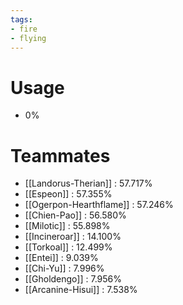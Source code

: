 ```yaml
---
tags:
- fire
- flying
---
```

# Usage
- 0%
# Teammates
- [[Landorus-Therian]] : 57.717%
- [[Espeon]] : 57.355%
- [[Ogerpon-Hearthflame]] : 57.246%
- [[Chien-Pao]] : 56.580%
- [[Milotic]] : 55.898%
- [[Incineroar]] : 14.100%
- [[Torkoal]] : 12.499%
- [[Entei]] : 9.039%
- [[Chi-Yu]] : 7.996%
- [[Gholdengo]] : 7.956%
- [[Arcanine-Hisui]] : 7.538%